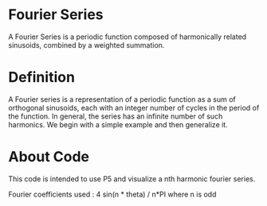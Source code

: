 # Fourier Series

A Fourier Series is a periodic function composed of harmonically related sinusoids, combined by a weighted summation.

# Definition

A Fourier series is a representation of a periodic function as a sum of orthogonal sinusoids, each with an integer number of cycles in the period of the function. In general, the series has an infinite number of such harmonics. We begin with a simple example and then generalize it.

# About Code

This code is intended to use P5 and visualize a nth harmonic fourier series.

Fourier coefficients used : 4 sin(n * theta) / n*PI
where n is odd
